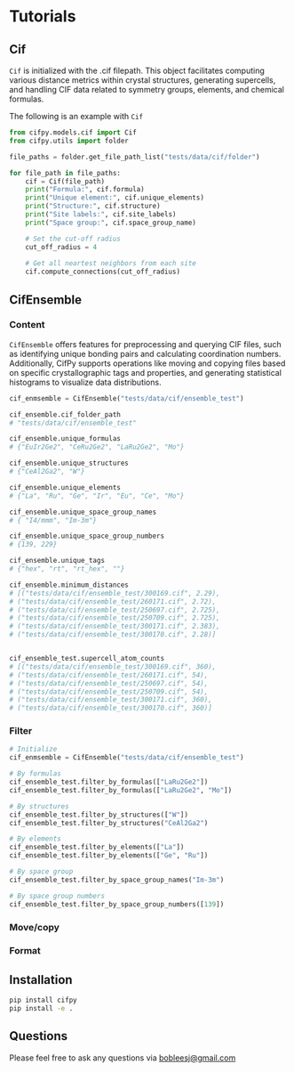 # Tutorials


## Cif

`Cif` is initialized with the .cif filepath. This object facilitates computing various distance metrics within crystal structures, generating supercells, and handling CIF data related to symmetry groups, elements, and chemical formulas.



The following is an example with `Cif`

```python
from cifpy.models.cif import Cif
from cifpy.utils import folder

file_paths = folder.get_file_path_list("tests/data/cif/folder")

for file_path in file_paths:
    cif = Cif(file_path)
    print("Formula:", cif.formula)
    print("Unique element:", cif.unique_elements)
    print("Structure:", cif.structure)
    print("Site labels:", cif.site_labels)
    print("Space group:", cif.space_group_name)

    # Set the cut-off radius
    cut_off_radius = 4
    
    # Get all neartest neighbors from each site
    cif.compute_connections(cut_off_radius)
```


## CifEnsemble

### Content

`CifEnsemble` offers features for preprocessing and querying CIF files, such as identifying unique bonding pairs and calculating coordination numbers. Additionally, CifPy supports operations like moving and copying files based on specific crystallographic tags and properties, and generating statistical histograms to visualize data distributions.


```python
cif_enmsemble = CifEnsemble("tests/data/cif/ensemble_test")

cif_ensemble.cif_folder_path
# "tests/data/cif/ensemble_test"

cif_ensemble.unique_formulas
# {"EuIr2Ge2", "CeRu2Ge2", "LaRu2Ge2", "Mo"}

cif_ensemble.unique_structures
# {"CeAl2Ga2", "W"}

cif_ensemble.unique_elements
# {"La", "Ru", "Ge", "Ir", "Eu", "Ce", "Mo"}

cif_ensemble.unique_space_group_names
# { "I4/mmm", "Im-3m"}

cif_ensemble.unique_space_group_numbers
# {139, 229}

cif_ensemble.unique_tags
# {"hex", "rt", "rt_hex", ""}

cif_ensemble.minimum_distances
# [("tests/data/cif/ensemble_test/300169.cif", 2.29),
# ("tests/data/cif/ensemble_test/260171.cif", 2.72),
# ("tests/data/cif/ensemble_test/250697.cif", 2.725),
# ("tests/data/cif/ensemble_test/250709.cif", 2.725),
# ("tests/data/cif/ensemble_test/300171.cif", 2.383),
# ("tests/data/cif/ensemble_test/300170.cif", 2.28)]


cif_ensemble_test.supercell_atom_counts
# [("tests/data/cif/ensemble_test/300169.cif", 360),
# ("tests/data/cif/ensemble_test/260171.cif", 54),
# ("tests/data/cif/ensemble_test/250697.cif", 54),
# ("tests/data/cif/ensemble_test/250709.cif", 54),
# ("tests/data/cif/ensemble_test/300171.cif", 360),
# ("tests/data/cif/ensemble_test/300170.cif", 360)]

```

### Filter

```python
# Initialize
cif_enmsemble = CifEnsemble("tests/data/cif/ensemble_test")

# By formulas
cif_ensemble_test.filter_by_formulas(["LaRu2Ge2"]) 
cif_ensemble_test.filter_by_formulas(["LaRu2Ge2", "Mo"]) 

# By structures
cif_ensemble_test.filter_by_structures(["W"]) 
cif_ensemble_test.filter_by_structures("CeAl2Ga2") 

# By elements
cif_ensemble_test.filter_by_elements(["La"])
cif_ensemble_test.filter_by_elements(["Ge", "Ru"])

# By space group
cif_ensemble_test.filter_by_space_group_names("Im-3m")

# By space group numbers
cif_ensemble_test.filter_by_space_group_numbers([139])
```

### Move/copy


### Format


## Installation

```bash
pip install cifpy
pip install -e .
```

## Questions

Please feel free to ask any questions via bobleesj@gmail.com